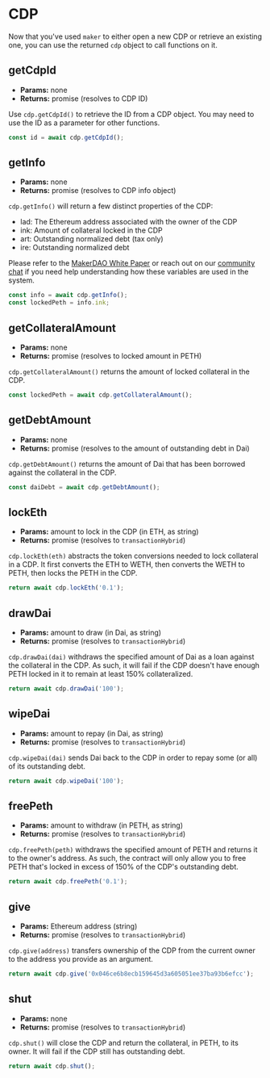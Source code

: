 # CDP

Now that you've used `maker` to either open a new CDP or retrieve an existing one, you can use the returned `cdp` object to call functions on it.

## **getCdpId**
* **Params:** none
* **Returns:** promise (resolves to CDP ID)

Use `cdp.getCdpId()` to retrieve the ID from a CDP object. You may need to use the ID as a parameter for other functions.

```javascript
const id = await cdp.getCdpId();
```

## **getInfo**
* **Params:** none
* **Returns:** promise (resolves to CDP info object)

`cdp.getInfo()` will return a few distinct properties of the CDP:

* lad: The Ethereum address associated with the owner of the CDP
* ink: Amount of collateral locked in the CDP
* art: Outstanding normalized debt (tax only)
* ire: Outstanding normalized debt

Please refer to the [MakerDAO White Paper](https://makerdao.com/whitepaper/DaiDec17WP.pdf) or reach out on our [community chat](https://chat.makerdao.com/home) if you need help understanding how these variables are used in the system.

```javascript
const info = await cdp.getInfo();
const lockedPeth = info.ink;
```

## **getCollateralAmount**
* **Params:** none
* **Returns:** promise (resolves to locked amount in PETH)

`cdp.getCollateralAmount()` returns the amount of locked collateral in the CDP.

```javascript
const lockedPeth = await cdp.getCollateralAmount();
```

## **getDebtAmount**
* **Params:** none
* **Returns:** promise (resolves to the amount of outstanding debt in Dai)

`cdp.getDebtAmount()` returns the amount of Dai that has been borrowed against the collateral in the CDP.

```javascript
const daiDebt = await cdp.getDebtAmount();
```

## **lockEth**
* **Params:** amount to lock in the CDP (in ETH, as string)
* **Returns:** promise (resolves to `transactionHybrid`)

`cdp.lockEth(eth)` abstracts the token conversions needed to lock collateral in a CDP. It first converts the ETH to WETH, then converts the WETH to PETH, then locks the PETH in the CDP.

```javascript
return await cdp.lockEth('0.1');
```

## **drawDai**
* **Params:** amount to draw (in Dai, as string)
* **Returns:** promise (resolves to `transactionHybrid`)

`cdp.drawDai(dai)` withdraws the specified amount of Dai as a loan against the collateral in the CDP. As such, it will fail if the CDP doesn't have enough PETH locked in it to remain at least 150% collateralized.

```javascript
return await cdp.drawDai('100');
```

## **wipeDai**
* **Params:** amount to repay (in Dai, as string)
* **Returns:** promise (resolves to `transactionHybrid`)

`cdp.wipeDai(dai)` sends Dai back to the CDP in order to repay some (or all) of its outstanding debt.

```javascript
return await cdp.wipeDai('100');
```

## **freePeth**
* **Params:** amount to withdraw (in PETH, as string)
* **Returns:** promise (resolves to `transactionHybrid`)

`cdp.freePeth(peth)` withdraws the specified amount of PETH and returns it to the owner's address. As such, the contract will only allow you to free PETH that's locked in excess of 150% of the CDP's outstanding debt.

```javascript
return await cdp.freePeth('0.1');
```

## **give**
* **Params:** Ethereum address (string)
* **Returns:** promise (resolves to `transactionHybrid`)

`cdp.give(address)` transfers ownership of the CDP from the current owner to the address you provide as an argument.

```javascript
return await cdp.give('0x046ce6b8ecb159645d3a605051ee37ba93b6efcc');
```

## **shut**
* **Params:** none
* **Returns:** promise (resolves to `transactionHybrid`)

`cdp.shut()` will close the CDP and return the collateral, in PETH, to its owner. It will fail if the CDP still has outstanding debt.

```javascript
return await cdp.shut();
```
